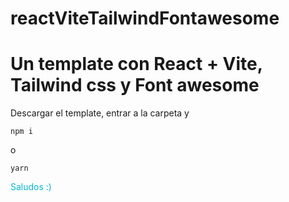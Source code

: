 # reactViteTailwindFontawesome
<h1>Un template con React + Vite, Tailwind css y Font awesome</h1>
<p>Descargar el template, entrar a la carpeta y <p>
<code>npm i </code>
<p>o</p>
<code>yarn</code>
<p style="color: #06b6d4">Saludos :)</p>
